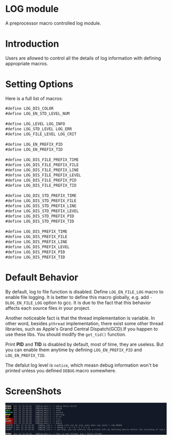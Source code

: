 # LOG module

A preprocessor macro controlled log module.

# Introduction
Users are allowed to control all the details of log information with defining
appropriate macros.

# Setting Options

Here is a full list of macros:

```
#define LOG_DIS_COLOR
#define LOG_EN_STD_LEVEL_NUM

#define LOG_LEVEL LOG_INFO
#define LOG_STD_LEVEL LOG_ERR
#define LOG_FILE_LEVEL LOG_CRIT

#define LOG_EN_PREFIX_PID
#define LOG_EN_PREFIX_TID

#define LOG_DIS_FILE_PREFIX_TIME
#define LOG_DIS_FILE_PREFIX_FILE
#define LOG_DIS_FILE_PREFIX_LINE
#define LOG_DIS_FILE_PREFIX_LEVEL
#define LOG_DIS_FILE_PREFIX_PID
#define LOG_DIS_FILE_PREFIX_TID

#define LOG_DIS_STD_PREFIX_TIME
#define LOG_DIS_STD_PREFIX_FILE
#define LOG_DIS_STD_PREFIX_LINE
#define LOG_DIS_STD_PREFIX_LEVEL
#define LOG_DIS_STD_PREFIX_PID
#define LOG_DIS_STD_PREFIX_TID

#define LOG_DIS_PREFIX_TIME
#define LOG_DIS_PREFIX_FILE
#define LOG_DIS_PREFIX_LINE
#define LOG_DIS_PREFIX_LEVEL
#define LOG_DIS_PREFIX_PID
#define LOG_DIS_PREFIX_TID
```
# Default Behavior

By default, log to file function is disabled. Define `LOG_EN_FILE_LOG`
macro to enable file logging. It is better to define this macro globally,
e.g. add `-DLOG_EN_FILE_LOG` option to gcc. It is due to the fact that
this behavior affects each source files in your project.

Another noticeable fact is that the thread implementation is variable.
In other word, besides `pthread` implementation, there exist some other
thread libraries, such as Apple's Grand Central Dispatch(GCD).If you
happen to use these libs. You should modify the `get_tid()` function.

Print **PID** and **TID** is disabled by default, most of time, they are
useless. But you can enable them anytime by defining `LOG_EN_PREFIX_PID`
and `LOG_EN_PREFIX_TID`.

The defalut log level is `notice`, which measn debug information won't be
printed unless you defined `DEBUG` macro somewhere.


# ScreenShots

![](pics/log1.png)


